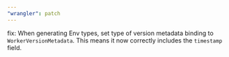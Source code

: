 ```yaml
---
"wrangler": patch
---
```


fix: When generating Env types, set type of version metadata binding to `WorkerVersionMetadata`. This means it now correctly includes the `timestamp` field.
